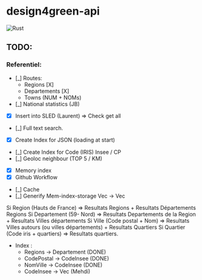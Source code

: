 # design4green-api

![Rust](https://github.com/SGecko-Design4Green/design4green-api/workflows/Rust/badge.svg)

## TODO:

### Referentiel:

- [_] Routes:
  - Regions [X]
  - Departements [X]
  - Towns (NUM + NOMs)
- [_] National statistics (JB)
- [x] Insert into SLED (Laurent) => Check get all
- [_] Full text search.
- [x] Create Index for JSON (loading at start)
- [_] Create Index for Code (IRIS) Insee / CP
- [_] Geoloc neighbour (TOP 5 / KM)
- [x] Memory index
- [x] Github Workflow
- [_] Cache
- [_] Generify Mem-index-storage Vec<String> -> Vec<T>

Si Region (Hauts de France) => Resultats Regions + Resultats Départements Regions
Si Departement (59- Nord) => Resultats Departements de la Region + Resultats Villes départements
Si Ville (Code postal + Nom) => Resultats Villes autours (ou villes départements) + Resultats Quartiers
Si Quartier (Code iris + quartiers) => Resultats quartiers.

- Index :
  - Regions -> Departement (DONE)
  - CodePostal -> CodeInsee (DONE)
  - NomVille -> CodeInsee (DONE)
  - CodeInsee -> Vec<CodeIris> (Mehdi)
